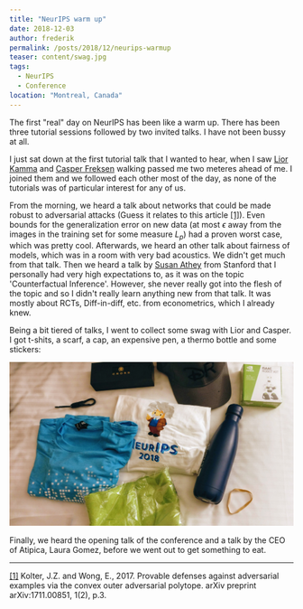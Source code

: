 ```yaml
---
title: "NeurIPS warm up"
date: 2018-12-03
author: frederik
permalink: /posts/2018/12/neurips-warmup
teaser: content/swag.jpg
tags:
  - NeurIPS
  - Conference
location: "Montreal, Canada"
---
```


The first "real" day on NeurIPS has been like a warm up. There has
been three tutorial sessions followed by two invited talks. I have
not been bussy at all.

I just sat down at the first tutorial talk that I wanted to hear, 
when I saw [Lior Kamma](http://pure.au.dk/portal/en/persons/id(08534873-08a0-496b-a7c3-aad4a2dc4a75).html)
 and [Casper Freksen](http://pure.au.dk/portal/en/persons/id(646aa065-8d85-4315-b4c3-4d3a0667ec99).html) 
walking passed me two meteres ahead of me. I joined them and we 
followed each other most of the day, as none of the tutorials 
was of particular interest for any of us. 

From the morning, we heard a talk about networks that could be made
robust to adversarial attacks (Guess it relates to this article [[1]](https://arxiv.org/pdf/1711.00851.pdf)). Even bounds for the generalization
error on new data (at most $\epsilon$ away from the images in the 
training set for some measure $L_p$) had a proven worst case, which
was pretty cool. Afterwards, we heard an other talk about fairness
of models, which was in a room with very bad acoustics. We didn't 
get much from that talk. Then we heard a talk by [Susan Athey](https://www.gsb.stanford.edu/faculty-research/faculty/susan-athey) from Stanford that I personally had 
very high expectations to, as it was on the topic 'Counterfactual
Inference'. However, she never really got into the flesh of the topic
and so I didn't really learn anything new from that talk. It was mostly
about RCTs, Diff-in-diff, etc. from econometrics, which I already knew.

Being a bit tiered of talks, I went to collect some swag with Lior and
Casper. I got t-shits, a scarf, a cap, an expensive pen, a thermo bottle
and some stickers:

<div class="text-center">
<img src="/images/content/swag.jpg" class="img-fluid rounded mx-auto d-block" alt="Swag from the conference" >
</div>

Finally, we heard the opening talk of the conference and a talk by the 
CEO of Atipica, Laura Gomez, before we went out to get something to eat.

___
[[1]](https://arxiv.org/pdf/1711.00851.pdf) Kolter, J.Z. and Wong, E., 2017. Provable defenses against adversarial examples via the convex outer adversarial polytope. arXiv preprint arXiv:1711.00851, 1(2), p.3.
